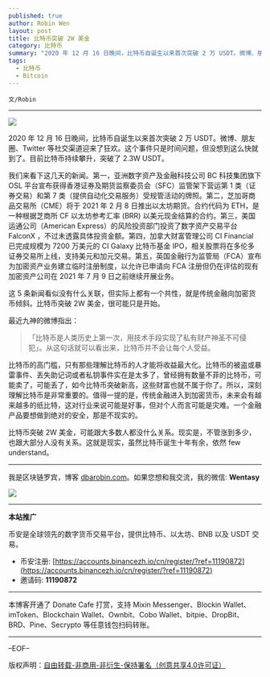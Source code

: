 ```yaml
---
published: true
author: Robin Wen
layout: post
title: 比特币突破 2W 美金
category: 比特币
summary: "2020 年 12 月 16 日晚间，比特币自诞生以来首次突破 2 万 USDT。微博、朋友圈、Twitter 等社交渠道迎来了狂欢。这个事件只是时间问题，但没想到这么快就到了。目前比特币持续攀升，突破了 2.3W USDT。这 5 条新闻看似没有什么关联，但实际上都有一个共性，就是传统金融向加密货币倾斜。比特币突破 2W 美金，很可能只是开始。比特币突破 2W 美金，可能跟大多数人都没什么关系。现实是，不管涨到多少，也跟大部分人没有关系。这就是现实，虽然比特币诞生十年有余，依然 few understand。"
tags:
  - 比特币
  - Bitcoin
---
```


`文/Robin`

***

![](https://cdn.dbarobin.com/uxecy7v.png)

2020 年 12 月 16 日晚间，比特币自诞生以来首次突破 2 万 USDT。微博、朋友圈、Twitter 等社交渠道迎来了狂欢。这个事件只是时间问题，但没想到这么快就到了。目前比特币持续攀升，突破了 2.3W USDT。

我们来看下这几天的新闻。第一，亚洲数字资产及金融科技公司 BC 科技集团旗下 OSL 平台宣布获得香港证券及期货监察委员会（SFC）监管架下营运第 1 类（证券交易）和第 7 类（提供自动化交易服务）受规管活动的牌照。第二，芝加哥商品交易所（CME）将于 2021 年 2 月 8 日推出以太坊期货。合约代码为 ETH，是一种根据芝商所 CF 以太坊参考汇率 (BRR) 以美元现金结算的合约。第三，美国运通公司（American Express）的风险投资部门投资了数字资产交易平台 FalconX ，不过未透露具体投资金额。第四，加拿大财富管理公司 CI Financial 已完成规模为 7200 万美元的 CI Galaxy 比特币基金 IPO，相关股票将在多伦多证券交易所上线，支持美元和加元交易。第五，英国金融行为监管局（FCA）宣布为加密资产业务建立临时注册制度，以允许已申请向 FCA 注册但仍在评估的现有加密资产公司在 2021 年 7 月 9 日之前继续开展业务。

这 5 条新闻看似没有什么关联，但实际上都有一个共性，就是传统金融向加密货币倾斜。比特币突破 2W 美金，很可能只是开始。

最近九神的微博指出：

> 「比特币是人类历史上第一次，用技术手段实现了私有财产神圣不可侵犯」。从这句话就可以看出来，比特币并不会让每个人受益。

比特币的高门槛，只有那些理解比特币的人才能将收益最大化。比特币的被盗或暴雷事件、丢失助记词或者私钥事件实在是太多了，曾经拥有数量不菲的比特币，可能卖了，可能丢了，如今比特币突破新高，这些财富也就不属于你了。所以，深刻理解比特币是非常重要的。值得一提的是，传统金融进入到加密货币，未来会有越来越多的纸比特，这对行业来说可能是好事，但对个人而言可能是灾难。一个金融产品要想做到绝对的安全，那是不现实的。

比特币突破 2W 美金，可能跟大多数人都没什么关系。现实是，不管涨到多少，也跟大部分人没有关系。这就是现实，虽然比特币诞生十年有余，依然 few understand。

***

我是区块链罗宾，博客 [dbarobin.com](https://dbarobin.com/)。如果您想和我交流，我的微信: **Wentasy**

![](https://cdn.dbarobin.com/v4yywe2.png)

***

**本站推广**

币安是全球领先的数字货币交易平台，提供比特币、以太坊、BNB 以及 USDT 交易。

* 币安注册: [https://accounts.binancezh.io/cn/register/?ref=11190872](https://accounts.binancezh.io/cn/register/?ref=11190872)
* 邀请码: **11190872**

***

本博客开通了 Donate Cafe 打赏，支持 Mixin Messenger、Blockin Wallet、imToken、Blockchain Wallet、Ownbit、Cobo Wallet、bitpie、DropBit、BRD、Pine、Secrypto 等任意钱包扫码转账。

<center>
    <div class="--donate-button"
         data-button-id="f8b9df0d-af9a-460d-8258-d3f435445075"
    ></div>
</center>

***

–EOF–

版权声明：[自由转载-非商用-非衍生-保持署名（创意共享4.0许可证）](http://creativecommons.org/licenses/by-nc-nd/4.0/deed.zh)